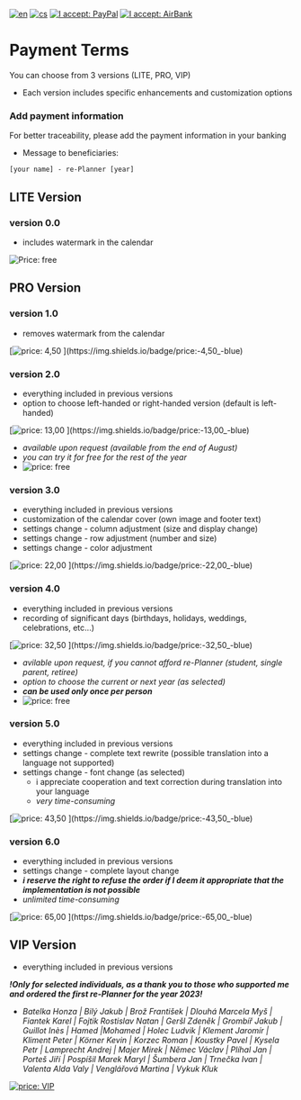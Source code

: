 [![en](https://img.shields.io/badge/lang-en-red.svg)](https://github.com/PepikVaio/reMarkable_re-Planner_suspended/blob/main/.github/PAYMENT.md)
[![cs](https://img.shields.io/badge/lang-cs-springgreen.svg)](https://github.com/PepikVaio/reMarkable_re-Planner_suspended/blob/main/.github/PAYMENT.cs.md)
[![I accept: PayPal](https://img.shields.io/badge/accept-PayPal-blue)](http://paypal.me/josefwajsar)
[![I accept: AirBank](https://img.shields.io/badge/accept-AirBankBank-green)](https://www.airbank.cz/)

# Payment Terms

You can choose from 3 versions (LITE, PRO, VIP)
* Each version includes specific enhancements and customization options

### Add payment information
For better traceability, please add the payment information in your banking
* Message to beneficiaries:
```
[your name] - re-Planner [year]
```



## LITE Version

### version 0.0
* includes watermark in the calendar

![Price: free](https://img.shields.io/badge/price:-free-blue)


## PRO Version

### version 1.0
* removes watermark from the calendar

[![price: 4,50 $](https://img.shields.io/badge/price:-4,50_$-blue)](https://github.com/PepikVaio/reMarkable_re-Planner_suspended/blob/main/.github/PAYMENT_Currency/%24/4%2C50%20%24.png)

### version 2.0
* everything included in previous versions
* option to choose left-handed or right-handed version (default is left-handed)

[![price: 13,00 $](https://img.shields.io/badge/price:-13,00_$-blue)](https://github.com/PepikVaio/reMarkable_re-Planner_suspended/blob/main/.github/PAYMENT_Currency/%24/13%2C00%20%24.png)

* *available upon request (available from the end of August)*
* *you can try it for free for the rest of the year*
* ![price: free](https://img.shields.io/badge/price:-free-blue)

### version 3.0
* everything included in previous versions
* customization of the calendar cover (own image and footer text)
* settings change - column adjustment (size and display change)
* settings change - row adjustment (number and size)
* settings change - color adjustment

[![price: 22,00 $](https://img.shields.io/badge/price:-22,00_$-blue)](https://github.com/PepikVaio/reMarkable_re-Planner_suspended/blob/main/.github/PAYMENT_Currency/%24/22%2C00%20%24.png)

### version 4.0
* everything included in previous versions
* recording of significant days (birthdays, holidays, weddings, celebrations, etc...)

[![price: 32,50 $](https://img.shields.io/badge/price:-32,50_$-blue)](https://github.com/PepikVaio/reMarkable_re-Planner_suspended/blob/main/.github/PAYMENT_Currency/%24/32%2C50%20%24.png)

* *avilable upon request, if you cannot afford re-Planner (student, single parent, retiree)*
* *option to choose the current or next year (as selected)*
* ***can be used only once per person***
* ![price: free](https://img.shields.io/badge/price:-free-blue)

### version 5.0
* everything included in previous versions
* settings change - complete text rewrite (possible translation into a language not supported)
* settings change - font change (as selected)
  * i appreciate cooperation and text correction during translation into your language
  * *very time-consuming*

[![price: 43,50 $](https://img.shields.io/badge/price:-43,50_$-blue)](https://github.com/PepikVaio/reMarkable_re-Planner_suspended/blob/main/.github/PAYMENT_Currency/%24/43%2C50%20%24.png)

### version 6.0
* everything included in previous versions
* settings change - complete layout change
* ***i reserve the right to refuse the order if I deem it appropriate that the implementation is not possible***
* *unlimited time-consuming*

[![price: 65,00 $](https://img.shields.io/badge/price:-65,00_$-blue)](https://github.com/PepikVaio/reMarkable_re-Planner_suspended/blob/main/.github/PAYMENT_Currency/%24/65%2C00%20%24.png)


## VIP Version
* everything included in previous versions

***!Only for selected individuals, as a thank you to those who supported me and ordered the first re-Planner for the year 2023!***
* *Batelka Honza | Bilý Jakub | Brož František | Dlouhá Marcela Myš | Fiantek Karel | Fojtik Rostislav Natan | Geršl Zdeněk | Grombíř Jakub | Guillot Inès | Hamed |Mohamed | Holec Ludvik | Klement Jaromír | Kliment Peter | Körner Kevin | Korzec Roman | Koustky Pavel | Kysela Petr | Lamprecht Andrej | Majer Mirek | Němec Václav | Plíhal Jan | Porteš Jiří | Pospíšil Marek Maryl | Šumbera Jan | Trnečka Ivan | Valenta Alda Valy | Venglářová Martina | Vykuk Kluk*

[![price: VIP](https://img.shields.io/badge/price:-V_I_P_*-yellow)](https://github.com/PepikVaio/reMarkable_re-Planner_suspended/blob/main/.github/PAYMENT_Currency/%24/VIP.png)
